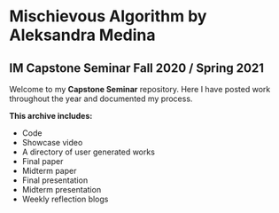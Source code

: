 # Mischievous Algorithm by Aleksandra Medina
## IM Capstone Seminar Fall 2020 / Spring 2021

Welcome to my **Capstone Seminar** repository. Here I have posted work throughout the year and 
documented my process.

<b>This archive includes:</b>
- Code
- Showcase video
- A directory of user generated works
- Final paper
- Midterm paper
- Final presentation
- Midterm presentation
- Weekly reflection blogs
